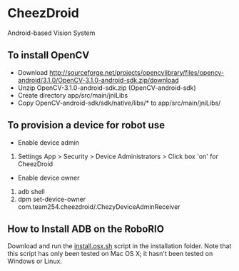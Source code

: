 # CheezDroid
Android-based Vision System

## To install OpenCV
* Download http://sourceforge.net/projects/opencvlibrary/files/opencv-android/3.1.0/OpenCV-3.1.0-android-sdk.zip/download
* Unzip OpenCV-3.1.0-android-sdk.zip (OpenCV-android-sdk)
* Create directory app/src/main/jniLibs
* Copy OpenCV-android-sdk/sdk/native/libs/* to app/src/main/jniLibs/

## To provision a device for robot use
* Enable device admin
1. Settings App > Security > Device Administrators > Click box 'on' for CheezDroid

* Enable device owner
1. adb shell
2. dpm set-device-owner com.team254.cheezdroid/.ChezyDeviceAdminReceiver

## How to Install ADB on the RoboRIO

Download and run the [install.osx.sh](../installation/install.osx.sh) script in the installation folder. Note that this script has only been tested on Mac OS X; it hasn't been tested on Windows or Linux.
